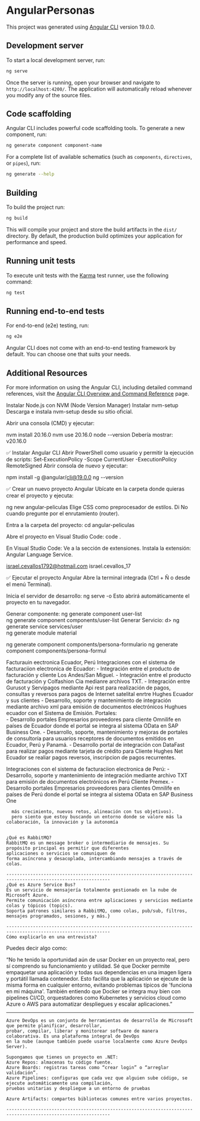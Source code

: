 # AngularPersonas

This project was generated using [Angular CLI](https://github.com/angular/angular-cli) version 19.0.0.

## Development server

To start a local development server, run:

```bash
ng serve
```

Once the server is running, open your browser and navigate to `http://localhost:4200/`. The application will automatically reload whenever you modify any of the source files.

## Code scaffolding

Angular CLI includes powerful code scaffolding tools. To generate a new component, run:

```bash
ng generate component component-name
```

For a complete list of available schematics (such as `components`, `directives`, or `pipes`), run:

```bash
ng generate --help
```

## Building

To build the project run:

```bash
ng build
```

This will compile your project and store the build artifacts in the `dist/` directory. By default, the production build optimizes your application for performance and speed.

## Running unit tests

To execute unit tests with the [Karma](https://karma-runner.github.io) test runner, use the following command:

```bash
ng test
```

## Running end-to-end tests

For end-to-end (e2e) testing, run:

```bash
ng e2e
```

Angular CLI does not come with an end-to-end testing framework by default. You can choose one that suits your needs.

## Additional Resources

For more information on using the Angular CLI, including detailed command references, visit the [Angular CLI Overview and Command Reference](https://angular.dev/tools/cli) page.



Instalar Node.js con NVM (Node Version Manager)
Instalar nvm-setup
Descarga e instala nvm-setup desde su sitio oficial.

Abrir una consola (CMD) y ejecutar:

nvm install 20.16.0
nvm use 20.16.0
node --version
Debería mostrar:
v20.16.0

✅ Instalar Angular CLI
Abrir PowerShell como usuario y permitir la ejecución de scripts:
Set-ExecutionPolicy -Scope CurrentUser -ExecutionPolicy RemoteSigned
Abrir consola de nuevo y ejecutar:

npm install -g @angular/cli@19.0.0
ng --version

✅ Crear un nuevo proyecto Angular
Ubícate en la carpeta donde quieras crear el proyecto y ejecuta:

ng new angular-peliculas
Elige CSS como preprocesador de estilos.
Di No cuando pregunte por el enrutamiento (router).

Entra a la carpeta del proyecto:
cd angular-peliculas

Abre el proyecto en Visual Studio Code:
code .

En Visual Studio Code:
Ve a la sección de extensiones.
Instala la extensión: Angular Language Service.

israel.cevallos1792@hotmail.com  israel.cevallos_17

✅ Ejecutar el proyecto Angular
Abre la terminal integrada (Ctrl + Ñ o desde el menú Terminal).

Inicia el servidor de desarrollo:
ng serve -o
Esto abrirá automáticamente el proyecto en tu navegador.

Generar componente: 
ng generate component user-list    
ng generate component components/user-list
Generar Servicio:
d> ng generate service services/user    
ng generate module material


ng generate component components/persona-formulario
ng generate component components/persona-formul

Facturauin eectronica Ecuador, Perú
Integraciones con el sistema de facturaciion electronica de Ecuador: 
	-	Integración entre el producto de facturación y cliente Los Andes/San Miguel.
	-	Integración entre el producto de facturación y Colfashion Cia medianre archivos TXT.
	-	Integración entre Gurusot y Servipagos mediante Api rest para realización de pagos,
		consultas y reversos para pagos de Internet satelital enrtre Hughes Ecuador y sus clientes
	-	Desarrollo, soporte y mantenimiento de integración mediante archivo xml para emisión de
		documentos electrónicos Hughues ecuador con el Sistema de Emisión.
Portales: 	
	-	Desarrollo portales Empresarios proveedores para cliente Omnilife en países de Ecuador donde el portal se integra 
		al sistema OData en SAP Business One.
	-	Desarrollo, soporte, mantenimiento y mejoras de portales de consultoría para usuarios receptores
		de documentos emitidos en Ecuador, Perú y Panamá.
	-	Desarrollo portal de integración con DataFast para realizar pagos mediante tarjeta de crédito
		para Cliente Hughes Net Ecuador se realiar pagos reversos, inscripcion de pagos recurrentes.

Integraciones con el sistema de facturaciion electronica de Perú: 
	- Desarrollo, soporte y mantenimiento de integración mediante archivo TXT para emisión de documentos
	  electrónicos en Perú Cliente Premex.
	- Desarrollo portales Empresarios proveedores para clientes Omnilife en países de Perú donde el portal se integra 
	  al sistema OData en SAP Business One
	  
	  
	  más crecimiento, nuevos retos, alineación con tus objetivos).
	  pero siento que estoy buscando un entorno donde se valore más la colaboración, la innovación y la autonomía

	
	¿Qué es RabbitMQ?
	RabbitMQ es un message broker o intermediario de mensajes. Su propósito principal es permitir que diferentes
	aplicaciones o servicios se comuniquen de
	forma asíncrona y desacoplada, intercambiando mensajes a través de colas.
	
	-------------------------------------------------------------------------------------------------------------
	¿Qué es Azure Service Bus?
	Es un servicio de mensajería totalmente gestionado en la nube de Microsoft Azure.
	Permite comunicación asíncrona entre aplicaciones y servicios mediante colas y tópicos (topics).
	Soporta patrones similares a RabbitMQ, como colas, pub/sub, filtros, mensajes programados, sesiones, y más.}
	
	-------------------------------------------------------------------------------------------------------------
	Cómo explicarlo en una entrevista?
Puedes decir algo como:

“No he tenido la oportunidad aún de usar Docker en un proyecto real, pero sí comprendo su funcionamiento 
y utilidad. Sé que Docker permite empaquetar una aplicación y todas sus dependencias en una imagen ligera
 y portátil llamada contenedor. Esto facilita que la aplicación se ejecute de la misma forma en cualquier 
 entorno, evitando problemas típicos de 'funciona en mi máquina'.
También entiendo que Docker se integra muy bien con pipelines CI/CD, orquestadores como Kubernetes y 
servicios cloud como Azure o AWS para automatizar despliegues y escalar aplicaciones.”

-------------------------------------------------------------------------------------------------------------
	Azure DevOps es un conjunto de herramientas de desarrollo de Microsoft que permite planificar, desarrollar,
	probar, compilar, liberar y monitorear software de manera colaborativa. Es una plataforma integral de DevOps
	en la nube (aunque también puede usarse localmente como Azure DevOps Server).
	
	Supongamos que tienes un proyecto en .NET:
	Azure Repos: almacenas tu código fuente.
	Azure Boards: registras tareas como “crear login” o “arreglar validación”.
	Azure Pipelines: configuras que cada vez que alguien sube código, se ejecute automáticamente una compilación,
	pruebas unitarias y despliegue a un entorno de pruebas
	
	Azure Artifacts: compartes bibliotecas comunes entre varios proyectos.
	
	-------------------------------------------------------------------------------------------------------------
